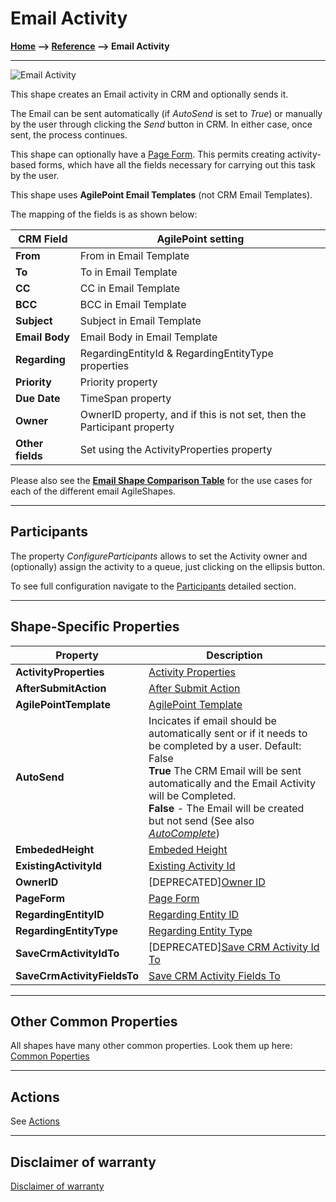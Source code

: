 # Email Activity

**[Home](/) --> [Reference](/ref) --> Email Activity**

---

![Email Activity](media/EmailActivity.png)

This shape creates an Email activity in CRM and optionally sends it.

The Email can be sent automatically (if *AutoSend* is set to *True*) or
manually by the user through clicking the *Send* button in CRM. In either case,
once sent, the process continues.

This shape can optionally have a [Page Form](PageForm.md). This permits
creating activity-based forms, which have all the fields necessary for carrying
out this task by the user.

This shape uses **AgilePoint Email Templates** (not CRM Email Templates).

The mapping of the fields is as shown below:

| CRM Field    | AgilePoint setting|
|--------------|-------------------|
| **From**         | From in Email Template|
| **To**           | To in Email Template|
| **CC**           | CC in Email Template|
| **BCC**          | BCC in Email Template|
| **Subject**      | Subject in Email Template |
| **Email Body**   | Email Body in Email Template |
| **Regarding**    | RegardingEntityId & RegardingEntityType properties  |
| **Priority**     | Priority property  |
| **Due Date**     | TimeSpan property |
| **Owner**        | OwnerID property, and if this is not set, then the Participant property |
| **Other fields** | Set using the ActivityProperties property |

Please also see the **[Email Shape Comparison Table](common/EmailShapeComparisonTable.md)** for the use cases for each
of the different email AgileShapes.

---

## Participants

The property *ConfigureParticipants* allows to set the Activity owner and (optionally) assign the activity to a queue, just clicking on the ellipsis button.

To see full configuration navigate to the [Participants](./common/Participants.md) detailed section.

---

## Shape-Specific Properties

| Property | Description |
| -------- | ----------- |
| **ActivityProperties**  | [Activity Properties](common/ActivityProperties.md)|
| **AfterSubmitAction**   | [After Submit Action](common/AfterSubmitAction.md) |
| **AgilePointTemplate**  | [AgilePoint Template](common/AgilePointTemplate.md) |
| **AutoSend**            | Incicates if email should be automatically sent or if it needs to be completed by a user. Default: False <br /> **True** The CRM Email will be sent automatically and the Email Activity will be Completed.<br> **False** - The Email will be created but not send (See also *[AutoComplete](common/AutoComplete.md)*)|
| **EmbededHeight**       | [Embeded Height](common/EmbededHeight.md)|
| **ExistingActivityId**  | [Existing Activity Id](common/ExistingActivityId.md)       |
| **OwnerID**             | [DEPRECATED][Owner ID](common/OwnerId.md) |
| **PageForm**            | [Page Form](common/PageForm.md) |
| **RegardingEntityID**   | [Regarding Entity ID](common/RegardingEntityID.md) |
| **RegardingEntityType** | [Regarding Entity Type](common/RegardingEntityType.md)| 
| **SaveCrmActivityIdTo** | [DEPRECATED][Save CRM Activity Id To](common/SaveCrmActivityIdTo.md) |
| **SaveCrmActivityFieldsTo** | [Save CRM Activity Fields To](common/SaveCrmActivityFieldsTo.md)     |

---

## Other Common Properties

All shapes have many other common properties. Look them up here: [Common Poperties](common/README.md)

---

## Actions

See [Actions](common/Actions.md)

---

## Disclaimer of warranty

[Disclaimer of warranty](../guides/common/DisclaimerOfWarranty.md)
